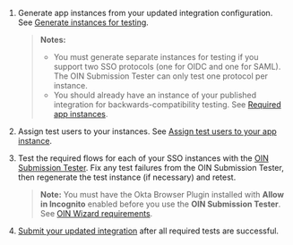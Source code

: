 1. Generate app instances from your updated integration configuration. See [Generate instances for testing](#generate-instances-for-testing).

   > **Notes:**
   > * You must generate separate instances for testing if you support two SSO protocols (one for OIDC and one for SAML). The OIN Submission Tester can only test one protocol per instance.
   > * You should already have an instance of your published integration for backwards-compatibility testing. See [Required app instances](#required-app-instances).

1. Assign test users to your instances. See  [Assign test users to your app instance](/docs/guides/submit-oin-app/saml2/main/#assign-test-users-to-your-integration-instance).

1. Test the required flows for each of your SSO instances with the [OIN Submission Tester](/docs/guides/submit-oin-app/saml2/main/#oin-submission-tester). Fix any test failures from the OIN Submission Tester, then regenerate the test instance (if necessary) and retest.

   > **Note:** You must have the Okta Browser Plugin installed with **Allow in Incognito** enabled before you use the  **OIN Submission Tester**. See [OIN Wizard requirements](/docs/guides/submit-app-prereq/main/#oin-wizard-requirements).

1. [Submit your updated integration](#submit-your-updates) after all required tests are successful.
